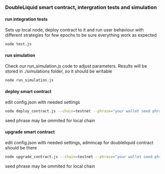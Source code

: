 ### DoubleLiquid smart contract, intergration tests and simulation

#### run integration tests

Sets up local node, deploy contract to it and run user behaviour with different strategies for few epochs to be sure everything work as expected

```bash
node test.js
```

#### run simulation

Check our run_simulation.js code to adjust parameters. Results will be stored in ./simulations folder, so it should be writable

```bash
node run_simulation.js
```

#### deploy smart contract

edit config.json with needed settings

```bash
node deploy_contract.js --chain=testnet --phrase="your wallet seed phrase"

```

seed phrase may be ommited for local chain

#### upgrade smart contract

edit config.json with needed settings, admincap for doubleliquid contract should be there

```bash
node upgrade_contract.js --chain=testnet --phrase="your wallet seed phrase"

```

seed phrase may be ommited for local chain